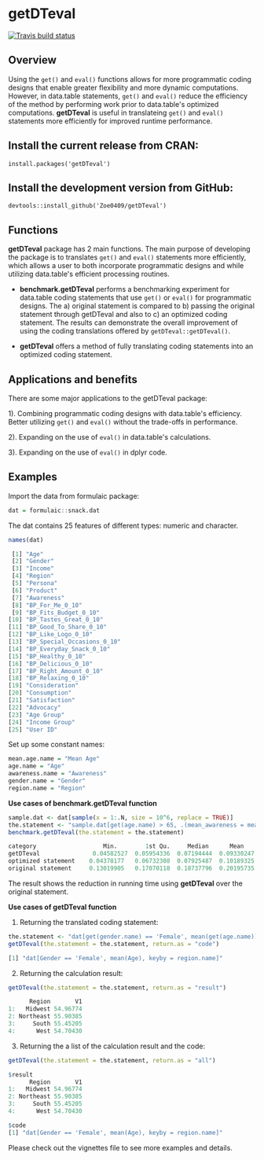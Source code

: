 # getDTeval

[![Travis build status](https://travis-ci.org/Zoe0409/getDTeval.svg?branch=master)](https://travis-ci.org/Zoe0409/getDTeval)

## Overview  ##

Using the `get()` and `eval()` functions allows for more programmatic coding designs that enable greater flexibility and more dynamic computations. However, in data.table statements, `get()` and `eval()` reduce the efficiency of the method by performing work prior to data.table's optimized computations. **getDTeval** is useful in translateing `get()` and `eval()` statements more efficiently for improved runtime performance.

## Install the current release from CRAN: ##
`install.packages('getDTeval')`

## Install the development version from GitHub: ##
`devtools::install_github('Zoe0409/getDTeval')`

## Functions ##

**getDTeval** package has 2 main functions. The main purpose of developing the package is to translates `get()` and `eval()` statements more efficiently, which allows a user to both incorporate programmatic designs and while utilizing data.table's efficient processing routines.

 - **benchmark.getDTeval** performs a benchmarking experiment for data.table coding statements that use `get()` or `eval()` for programmatic designs.  The a) original statement is compared to b) passing the original statement through getDTeval and also to c) an optimized coding statement.  The results can demonstrate the overall improvement of using the coding translations offered by `getDTeval::getDTeval()`.

 - **getDTeval** offers a method of fully translating coding statements into an optimized coding statement.

## Applications and benefits ##

There are some major applications to the getDTeval package:

1). Combining programmatic coding designs with data.table's efficiency. Better utilizing `get()` and `eval()` without the trade-offs in performance.

2). Expanding on the use of `eval()` in data.table's calculations.

3). Expanding on the use of `eval()` in dplyr code.

## Examples ##

Import the data from formulaic package:

```r
dat = formulaic::snack.dat
```

The dat contains 25 features of different types: numeric and character.

```r 
names(dat)

 [1] "Age"                      
 [2] "Gender"                   
 [3] "Income"                   
 [4] "Region"                   
 [5] "Persona"                  
 [6] "Product"                  
 [7] "Awareness"                
 [8] "BP_For_Me_0_10"           
 [9] "BP_Fits_Budget_0_10"      
[10] "BP_Tastes_Great_0_10"     
[11] "BP_Good_To_Share_0_10"    
[12] "BP_Like_Logo_0_10"        
[13] "BP_Special_Occasions_0_10"
[14] "BP_Everyday_Snack_0_10"   
[15] "BP_Healthy_0_10"          
[16] "BP_Delicious_0_10"        
[17] "BP_Right_Amount_0_10"     
[18] "BP_Relaxing_0_10"         
[19] "Consideration"            
[20] "Consumption"              
[21] "Satisfaction"             
[22] "Advocacy"                 
[23] "Age Group"                
[24] "Income Group"             
[25] "User ID"
```

Set up some constant names:

```r
mean.age.name = "Mean Age"
age.name = "Age"
awareness.name = "Awareness"
gender.name = "Gender"
region.name = "Region"
```

**Use cases of benchmark.getDTeval function**

```r
sample.dat <- dat[sample(x = 1:.N, size = 10^6, replace = TRUE)]
the.statement <- "sample.dat[get(age.name) > 65, .(mean_awareness = mean(get(awareness.name))), keyby = c(eval(gender.name), region.name)]"
benchmark.getDTeval(the.statement = the.statement)

category                   Min.        1st Qu.     Median      Mean        3rd Qu.     Max.
getDTeval	            0.04582527	0.05954336	0.07194444	0.09330247	0.1003876	0.4570584
optimized statement	   0.04378177	0.06732308	0.07925487	0.10189325	0.1004987	0.3444931
original statement	   0.13019905	0.17070118	0.18737796	0.20195735	0.2160447	0.4447632
```
The result shows the reduction in running time using **getDTeval** over the original statement.

**Use cases of getDTeval function**

1. Returning the translated coding statement:

```r
the.statement <- "dat[get(gender.name) == 'Female', mean(get(age.name)), keyby = region.name]"
getDTeval(the.statement = the.statement, return.as = "code")

[1] "dat[Gender == 'Female', mean(Age), keyby = region.name]"
```

2. Returning the calculation result:

```r
getDTeval(the.statement = the.statement, return.as = "result")

      Region       V1
1:   Midwest 54.96774
2: Northeast 55.90385
3:     South 55.45205
4:      West 54.70430
```

3. Returning the a list of the calculation result and the code:

```r
getDTeval(the.statement = the.statement, return.as = "all")

$result
      Region       V1
1:   Midwest 54.96774
2: Northeast 55.90385
3:     South 55.45205
4:      West 54.70430

$code
[1] "dat[Gender == 'Female', mean(Age), keyby = region.name]"
```

Please check out the vignettes file to see more examples and details.
